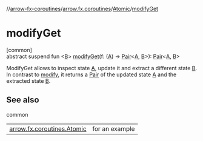 //[arrow-fx-coroutines](../../../index.md)/[arrow.fx.coroutines](../index.md)/[Atomic](index.md)/[modifyGet](modify-get.md)

# modifyGet

[common]\
abstract suspend fun &lt;[B](modify-get.md)&gt; [modifyGet](modify-get.md)(f: ([A](index.md)) -&gt; [Pair](https://kotlinlang.org/api/latest/jvm/stdlib/kotlin/-pair/index.html)&lt;[A](index.md), [B](modify-get.md)&gt;): [Pair](https://kotlinlang.org/api/latest/jvm/stdlib/kotlin/-pair/index.html)&lt;[A](index.md), [B](modify-get.md)&gt;

ModifyGet allows to inspect state [A](index.md), update it and extract a different state [B](modify-get.md). In contrast to [modify](modify.md), it returns a [Pair](https://kotlinlang.org/api/latest/jvm/stdlib/kotlin/-pair/index.html) of the updated state [A](index.md) and the extracted state [B](modify-get.md).

## See also

common

| | |
|---|---|
| [arrow.fx.coroutines.Atomic](modify.md) | for an example |
